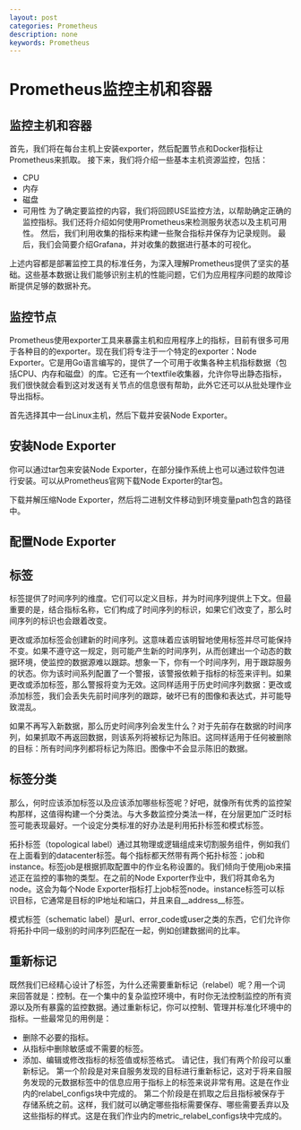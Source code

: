 ```yaml
---
layout: post
categories: Prometheus
description: none
keywords: Prometheus
---
```

# Prometheus监控主机和容器

## 监控主机和容器
首先，我们将在每台主机上安装exporter，然后配置节点和Docker指标让Prometheus来抓取。 接下来，我们将介绍一些基本主机资源监控，包括：
- CPU
- 内存
- 磁盘
- 可用性
为了确定要监控的内容，我们将回顾USE监控方法，以帮助确定正确的监控指标。我们还将介绍如何使用Prometheus来检测服务状态以及主机可用性。 然后，我们利用收集的指标来构建一些聚合指标并保存为记录规则。
最后，我们会简要介绍Grafana，并对收集的数据进行基本的可视化。

上述内容都是部署监控工具的标准任务，为深入理解Prometheus提供了坚实的基础。这些基本数据让我们能够识别主机的性能问题，它们为应用程序问题的故障诊断提供足够的数据补充。

## 监控节点
Prometheus使用exporter工具来暴露主机和应用程序上的指标，目前有很多可用于各种目的的exporter。现在我们将专注于一个特定的exporter：Node Exporter。它是用Go语言编写的，提供了一个可用于收集各种主机指标数据（包括CPU、内存和磁盘）的库。它还有一个textfile收集器，允许你导出静态指标，我们很快就会看到这对发送有关节点的信息很有帮助，此外它还可以从批处理作业导出指标。

首先选择其中一台Linux主机，然后下载并安装Node Exporter。

## 安装Node Exporter
你可以通过tar包来安装Node Exporter，在部分操作系统上也可以通过软件包进行安装。可以从Prometheus官网下载Node Exporter的tar包。

下载并解压缩Node Exporter，然后将二进制文件移动到环境变量path包含的路径中。

## 配置Node Exporter


## 标签
标签提供了时间序列的维度。它们可以定义目标，并为时间序列提供上下文。但最重要的是，结合指标名称，它们构成了时间序列的标识，如果它们改变了，那么时间序列的标识也会跟着改变。

更改或添加标签会创建新的时间序列。这意味着应该明智地使用标签并尽可能保持不变。如果不遵守这一规定，则可能产生新的时间序列，从而创建出一个动态的数据环境，使监控的数据源难以跟踪。想象一下，你有一个时间序列，用于跟踪服务的状态。你为该时间系列配置了一个警报，该警报依赖于指标的标签来评判。如果更改或添加标签，那么警报将变为无效。这同样适用于历史时间序列数据：更改或添加标签，我们会丢失先前时间序列的跟踪，破坏已有的图像和表达式，并可能导致混乱。

如果不再写入新数据，那么历史时间序列会发生什么？对于先前存在数据的时间序列，如果抓取不再返回数据，则该系列将被标记为陈旧。这同样适用于任何被删除的目标：所有时间序列都将标记为陈旧。图像中不会显示陈旧的数据。

## 标签分类
那么，何时应该添加标签以及应该添加哪些标签呢？好吧，就像所有优秀的监控架构那样，这值得构建一个分类法。与大多数监控分类法一样，在分层更加广泛时标签可能表现最好。一个设定分类标准的好办法是利用拓扑标签和模式标签。

拓扑标签（topological label）通过其物理或逻辑组成来切割服务组件，例如我们在上面看到的datacenter标签。每个指标都天然带有两个拓扑标签：job和instance。标签job是根据抓取配置中的作业名称设置的。我们倾向于使用job来描述正在监控的事物的类型。在之前的Node Exporter作业中，我们将其命名为node。这会为每个Node Exporter指标打上job标签node。instance标签可以标识目标，它通常是目标的IP地址和端口，并且来自__address__标签。

模式标签（schematic label）是url、error_code或user之类的东西，它们允许你将拓扑中同一级别的时间序列匹配在一起，例如创建数据间的比率。

## 重新标记
既然我们已经精心设计了标签，为什么还需要重新标记（relabel）呢？用一个词来回答就是：控制。在一个集中的复杂监控环境中，有时你无法控制监控的所有资源以及所有暴露的监控数据。通过重新标记，你可以控制、管理并标准化环境中的指标。一些最常见的用例是：
- 删除不必要的指标。
- 从指标中删除敏感或不需要的标签。
- 添加、编辑或修改指标的标签值或标签格式。
请记住，我们有两个阶段可以重新标记。
第一个阶段是对来自服务发现的目标进行重新标记，这对于将来自服务发现的元数据标签中的信息应用于指标上的标签来说非常有用。这是在作业内的relabel_configs块中完成的。
第二个阶段是在抓取之后且指标被保存于存储系统之前。这样，我们就可以确定哪些指标需要保存、哪些需要丢弃以及这些指标的样式。这是在我们作业内的metric_relabel_configs块中完成的。
